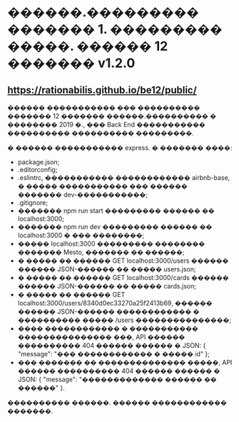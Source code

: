 ������.��������� ������� 1. ��������� �����. ������ 12 ������� v1.2.0
=====================================================================

https://rationabilis.github.io/be12/public/
------------------------------------------------------

������ ����������� ��� ���������� ������� 12 ������� ������.���������� � �������� 2019 �., ��� Back End ����������� ���������� ���������� ���������.

� ������ ����������� express. � ������� ����:

- package.json;
- .editorconfig;
- .eslintrc, ����������� ������������ airbnb-base, � ����� ����������� ��� ������ ������� dev-�����������;
- .gitignore;
- ������� npm run start ��������� ������ �� localhost:3000;
- ������� npm run dev ��������� ������ �� localhost:3000 � ��� ��������;
- ����� localhost:3000 ��������� �������� ������� Mesto, ������� �� ������;
- � ����� �� ������ GET localhost:3000/users ������ ������ JSON-������ �� ����� users.json;
- � ����� �� ������ GET localhost:3000/cards ������ ������ JSON-������ �� ����� cards.json;
- � ����� �� ������ GET localhost:3000/users/8340d0ec33270a25f2413b69, ������ ������ JSON-������ ������������ � ���������� ����� /users ���������������;
- ���� ������������ � ����������� ��������������� ���, API ������ ���������� 404 ������ ������ � JSON: { "message": "��� ������������ � ����� id" };
- ��� ������� �� �������������� �����, API ������ ���������� 404 ������ ������ � JSON: { "message": "������������� ������ �� ������" }. 

���������� ������. ������ ������������ �������.




